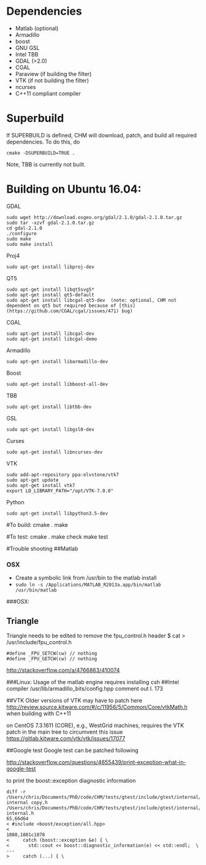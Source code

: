 # Dependencies
* Matlab (optional)
* Armadillo
* boost
* GNU GSL
* Intel TBB
* GDAL (>2.0)
* CGAL
* Paraview (if building the filter) 
* VTK (if not building the filter)
* ncurses
* C++11 compliant compiler

# Superbuild
If SUPERBUILD is defined, CHM will download, patch, and build all required dependencies. To do this, do

```
cmake -DSUPERBUILD=TRUE .
```

Note, TBB is currently not built.

# Building on Ubuntu 16.04:

GDAL
```
sudo wget http://download.osgeo.org/gdal/2.1.0/gdal-2.1.0.tar.gz
sudo tar -xzvf gdal-2.1.0.tar.gz
cd gdal-2.1.0
./configure
sudo make
sudo make install
 ```
Proj4
```
sudo apt-get install libproj-dev
```

QT5
```
sudo apt-get install libqt5svg5*
sudo apt-get install qt5-default
sudo apt-get install libcgal-qt5-dev  (note: optional, CHM not dependent on qt5 but required because of [this](https://github.com/CGAL/cgal/issues/471) bug)
```
CGAL
```
sudo apt-get install libcgal-dev
sudo apt-get install libcgal-demo
```
Armadillo
```
sudo apt-get install libarmadillo-dev
```
Boost
```
sudo apt-get install libboost-all-dev
```
TBB
```
sudo apt-get install libtbb-dev
```
GSL
```
sudo apt-get install libgsl0-dev
```
Curses
```
sudo apt-get install libncurses-dev
```

VTK
```
sudo add-apt-repository ppa:elvstone/vtk7
sudo apt-get update
sudo apt-get install vtk7
export LD_LIBRARY_PATH="/opt/VTK-7.0.0"
```
Python
```
sudo apt-get install libpython3.5-dev
```

#To build:
    cmake .
    make

#To test:
    cmake .
    make check
    make test

#Trouble shooting
##Matlab
### OSX 
* Create a symbolic link from /usr/bin to the matlab install
* ```sudo ln -s /Applications/MATLAB_R2013a.app/bin/matlab /usr/bin/matlab```

###OSX:
## Triangle
Triangle needs to be edited to remove the fpu_control.h header
    $ cat > /usr/include/fpu_control.h

    #define _FPU_SETCW(cw) // nothing
    #define _FPU_GETCW(cw) // nothing
http://stackoverflow.com/a/4766863/410074

###Linux:
Usage of the matlab engine requires installing csh
##Intel compiler
    /usr/lib/armadillo_bits/config.hpp
comment out l. 173

##VTK
Older versions of VTK may have to patch here
http://review.source.kitware.com/#/c/11956/5/Common/Core/vtkMath.h
when building with C++11 

on CentOS 7.3.1611 (CORE), e.g., WestGrid machines, requires the VTK patch in the main tree to circumvent this issue
https://gitlab.kitware.com/vtk/vtk/issues/17077


##Google test
Google test can be patched following

http://stackoverflow.com/questions/4655439/print-exception-what-in-google-test

to print the boost::exception diagnostic information

    diff -r /Users/chris/Documents/PhD/code/CHM/tests/gtest/include/gtest/internal/gtest-internal copy.h /Users/chris/Documents/PhD/code/CHM/tests/gtest/include/gtest/internal/gtest-internal.h
    65,66d64
    < #include <boost/exception/all.hpp>
    < 
    1080,1081c1078
    <     catch (boost::exception &e) { \
    <       std::cout << boost::diagnostic_information(e) << std::endl;  \
    ---
    >     catch (...) { \
